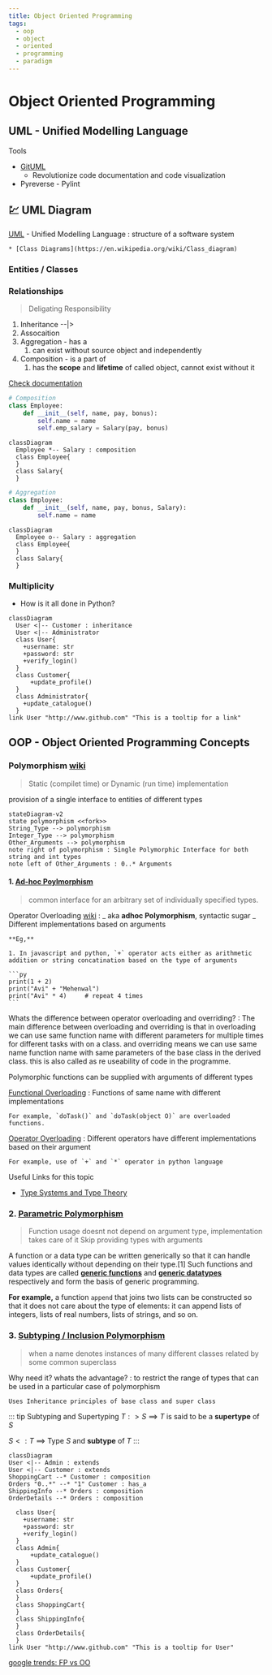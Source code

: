 ```yaml
---
title: Object Oriented Programming
tags:
  - oop
  - object
  - oriented
  - programming
  - paradigm
---
```


# Object Oriented Programming

<TagLinks />

## UML - Unified Modelling Language

Tools

- [GitUML](https://www.gituml.com/)
  - Revolutionize code documentation and code visualization
- Pyreverse - Pylint

## :chart: UML Diagram

[UML](https://en.wikipedia.org/wiki/Unified_Modeling_Language) - Unified Modelling Language
: structure of a software system

    * [Class Diagrams](https://en.wikipedia.org/wiki/Class_diagram)

### Entities / Classes

### Relationships

> Deligating Responsibility

1. Inheritance --|>
2. Assocaition
3. Aggregation - has a
   1. can exist without source object and independently
4. Composition - is a part of
   1. has the **scope** and **lifetime** of called object, cannot exist without it

[Check documentation](https://mermaid-js.github.io/mermaid/#/classDiagram)

```py
# Composition
class Employee:
    def __init__(self, name, pay, bonus):
        self.name = name
        self.emp_salary = Salary(pay, bonus)
```

```mermaid
classDiagram
  Employee *-- Salary : composition
  class Employee{
  }
  class Salary{
  }
```

```py
# Aggregation
class Employee:
    def __init__(self, name, pay, bonus, Salary):
        self.name = name
```

```mermaid
classDiagram
  Employee o-- Salary : aggregation
  class Employee{
  }
  class Salary{
  }
```

### Multiplicity

- How is it all done in Python?

```mermaid
classDiagram
  User <|-- Customer : inheritance
  User <|-- Administrator
  class User{
    +username: str
    +password: str
    +verify_login()
  }
  class Customer{
      +update_profile()
  }
  class Administrator{
    +update_catalogue()
  }
link User "http://www.github.com" "This is a tooltip for a link"
```

## OOP - Object Oriented Programming Concepts

### Polymorphism [wiki](<https://en.wikipedia.org/wiki/Polymorphism*(computer_science)>)

> Static (compilet time) or Dynamic (run time) implementation

provision of a single interface to entities of different types

```mermaid
stateDiagram-v2
state polymorphism <<fork>>
String_Type --> polymorphism
Integer_Type --> polymorphism
Other_Arguments --> polymorphism
note right of polymorphism : Single Polymorphic Interface for both string and int types
note left of Other_Arguments : 0..* Arguments
```

#### 1. [Ad-hoc Poylmorphism](https://en.wikipedia.org/wiki/Ad_hoc_polymorphism)

> common interface for an arbitrary set of individually specified types.

Operator Overloading [wiki](https://en.wikipedia.org/wiki/Operator_overloading)
: _ aka **adhoc Polymorphism**, syntactic sugar
_ Different implementations based on arguments

    **Eg,**

    1. In javascript and python, `+` operator acts either as arithmetic addition or string concatination based on the type of arguments

    ```py
    print(1 + 2)
    print("Avi" + "Mehenwal")
    print("Avi" * 4)     # repeat 4 times
    ```

Whats the difference between operator overloading and overriding?
: The main difference between overloading and overriding is that in overloading we can use
same function name with different parameters for multiple times for different tasks with
on a class. and overriding means we can use same name function name with same parameters
of the base class in the derived class. this is also called as re useability of code in
the programme.

Polymorphic functions can be supplied with arguments of different types

[Functional Overloading](https://en.wikipedia.org/wiki/Function_overloading)
: Functions of same name with different implementations

    For example, `doTask()` and `doTask(object O)` are overloaded functions.

[Operator Overloading](https://en.wikipedia.org/wiki/Operator_overloading)
: Different operators have different implementations based on their argument

    For example, use of `+` and `*` operator in python language

Useful Links for this topic

- [Type Systems and Type Theory](https://en.wikipedia.org/wiki/Type_theory)

### 2. [Parametric Polymorphism](https://en.wikipedia.org/wiki/Parametric_polymorphism)

> Function usage doesnt not depend on argument type, implementation takes care of it
> Skip providing types with arguments

A function or a data type can be written generically so that it can handle values
identically without depending on their type.[1] Such functions and data types are
called [**generic functions**](https://en.wikipedia.org/wiki/Generic_function)
and **[generic datatypes](https://en.wikipedia.org/wiki/Generic_programming)** respectively and
form the basis of generic programming.

**For example,** a function `append` that joins two lists can be constructed so that it does not care about the type of elements: it can append lists of integers, lists of real numbers, lists of strings, and so on.

### 3. [Subtyping / Inclusion Polymorphism](https://en.wikipedia.org/wiki/Subtyping)

> when a name denotes instances of many different classes related by some common superclass

Why need it? whats the advantage?
: to restrict the range of types that can be used in a particular case of polymorphism

    Uses Inheritance principles of base class and super class

::: tip Subtyping and Supertyping
$T :> S$ $\implies$ $T$ is said to be a **supertype** of $S$

$S <: T$ $\implies$ Type $S$ and **subtype** of $T$
:::

```mermaid
classDiagram
User <|-- Admin : extends
User <|-- Customer : extends
ShoppingCart --* Customer : composition
Orders "0..*" --* "1" Customer : has_a
ShippingInfo --* Orders : composition
OrderDetails --* Orders : composition

  class User{
    +username: str
    +password: str
    +verify_login()
  }
  class Admin{
      +update_catalogue()
  }
  class Customer{
      +update_profile()
  }
  class Orders{
  }
  class ShoppingCart{
  }
  class ShippingInfo{
  }
  class OrderDetails{
  }
link User "http://www.github.com" "This is a tooltip for User"
```

[google trends: FP vs OO](https://trends.google.com/trends/explore?q=object%20oriented%20programming,functional%20programming)

<Footer />
